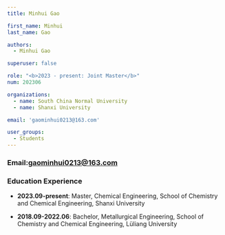 ```yaml
---
title: Minhui Gao

first_name: Minhui
last_name: Gao

authors:
  - Minhui Gao

superuser: false

role: "<b>2023 - present: Joint Master</b>"
num: 202306

organizations:
  - name: South China Normal University
  - name: Shanxi University

email: 'gaominhui0213@163.com'

user_groups:
  - Students
---
```

### Email:<gaominhui0213@163.com>

### Education Experience

- **2023.09-present**: Master, Chemical Engineering, School of Chemistry and Chemical Engineering, Shanxi University

- **2018.09-2022.06**: Bachelor, Metallurgical Engineering, School of Chemistry and Chemical Engineering, Lüliang University
